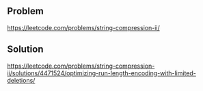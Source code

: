 ## Problem
https://leetcode.com/problems/string-compression-ii/

## Solution
https://leetcode.com/problems/string-compression-ii/solutions/4471524/optimizing-run-length-encoding-with-limited-deletions/